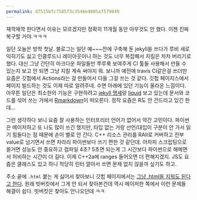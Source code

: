 ```yaml
---
permalink: d7515bfc7585f3c3546e4805a7579049
---
```

재깍재깍 한다면서 이유는 모르겠지만 정확히 11개월 동안 아무것도 안 했다. 이젠 진짜 복구할 거야.ㅋㅋㅋ

일단 오늘은 방학 첫날.
블로그는 일단 예~~~전에 구축해 둔 jekyll을 쓰다가 루비 새로 익히기도 싫고 인클루드니 레이아웃이니 하는 것도 너무 복잡해서 지킬은 차차 버리기로 했다. 대신 그냥 간단히 마크다운 파일들만 쭈루룩 보여주게 CI 툴들 사용해서 만들 수 있는지 보고 안 되면 그냥 지킬 계속 써야지 뭐. 보니까 예전에 travis CI같은걸 쓰더만 요즘은 깃헙에서 Actions라는 걸 만들어서 다들 그걸 쓰는 것 같다. 깃헙 페이지스에서 페이지 빌드하는 것도 이제 따로 알려주네. 수면 아래에 있던 기능이 올라온 느낌이다. 아무튼 일단은 최소한의 기능은 구현하려고 [jekyll 명세](https://jekyllrb.com/docs)랑 [liquid](https://shopify.github.io/liquid) 보고 있는데 문서와 코드를 섞어 쓰는 거에서 [Rmarkdown](https://rmarkdown.rstudio.com)이 떠오른다. 정작 요즘은 R도 안 건드리고 있긴 한데...

그런 생각하다 보니 요즘 잘 사용하는 인터프리터 언어가 없어서 약간 고민이다. 파이썬은 메이저하고 또 나도 많이 쓰긴 했지만, 타입 없는 거랑 선언/대입이 구분이 안 가서 읽기 힘들다는 점 때문에 손이 별로 안 간다. C++ 리소스 관리를 RAII로 커버하고 전부 value로 넘기면서 쓰면 차라리 파이썬보다 쓰기 편한 것 같던데. 어차피 스크립팅으로 쓸거면 성능도 안 중요하고 컴파일 4초? 5초면 되는게 그 시간보다 파이썬으로 해메면서 허비하는 시간이 더 길다. 이제 C++2a에 ranges 들어오면 더 편해지겠지. JS도 요즘은 클래스도 있고 하니 적당히 린터 깔아서 쓰면 문제 없지 않을까 싶기도 하고.

주소 끝에 `.html` 붙는 게 싫어서 찾아보니 깃헙 페이지에서는 [그냥 .html을 지워도 된다고 한다](https://stackoverflow.com/a/29200325). 원래 빗버킷에서 그게 안 되서 찾아본건데 역시 메이저한 쪽에서 이런 문제들 해결이 쉽다. 빗버킷은 찾아도 안나오던데 ㅋㅋ
